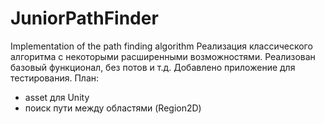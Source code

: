 # JuniorPathFinder
Implementation of the path finding algorithm
Реализация классического алгоритма с некоторыми расширенными возможностями.
Реализован базовый функционал, без потов и т.д.
Добавлено приложение для тестирования.
План:
- asset для Unity
- поиск пути между областями (Region2D)
